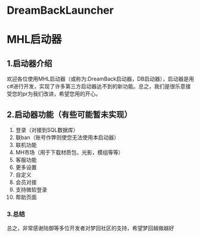 # DreamBackLauncher
# MHL启动器

## 1.启动器介绍

  欢迎各位使用MHL启动器（或称为:DreamBack启动器，DB启动器），启动器是用c#进行开发，实现了许多第三方启动器达不到的新功能。总之，我们是很乐意接受您的pr为我们改进，希望您用的开心。

## 2.启动器功能（有些可能暂未实现）

1. 登录（对接到SQL数据库）
2. 联ban（账号作弊则使您无法使用本启动器）
3. 联机功能
4. MH市场（用于下载材质包，光影，模组等等）
5. 客服功能
6. 更多设置
7. 自定义
8. 会员对接
9. 支持微软登录
10. 帮助页面

### 3.总结

  总之，非常感谢陆御等多位开发者对梦回社区的支持，希望梦回越做越好

